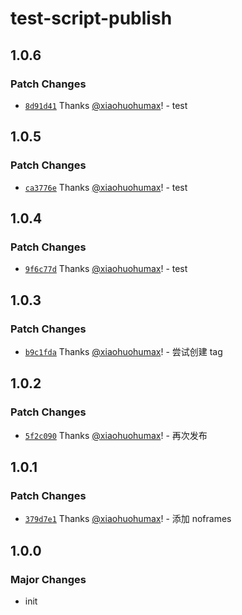 # test-script-publish

## 1.0.6

### Patch Changes

- [`8d91d41`](https://github.com/xiaohuohumax/test-script-publish/commit/8d91d4143ccec6c1d471b9ff01545debc65b42ed) Thanks [@xiaohuohumax](https://github.com/xiaohuohumax)! - test

## 1.0.5

### Patch Changes

- [`ca3776e`](https://github.com/xiaohuohumax/test-script-publish/commit/ca3776e5d5cb3da5e2d023ba663923c4314d6546) Thanks [@xiaohuohumax](https://github.com/xiaohuohumax)! - test

## 1.0.4

### Patch Changes

- [`9f6c77d`](https://github.com/xiaohuohumax/test-script-publish/commit/9f6c77db2f53a11ddd0a97151a94f34c57b7bb38) Thanks [@xiaohuohumax](https://github.com/xiaohuohumax)! - test

## 1.0.3

### Patch Changes

- [`b9c1fda`](https://github.com/xiaohuohumax/test-script-publish/commit/b9c1fdac303db7045f97764f52fd3c66008470e0) Thanks [@xiaohuohumax](https://github.com/xiaohuohumax)! - 尝试创建 tag

## 1.0.2

### Patch Changes

- [`5f2c090`](https://github.com/xiaohuohumax/test-script-publish/commit/5f2c090aa98c5042e37f279b216b0c913f605a35) Thanks [@xiaohuohumax](https://github.com/xiaohuohumax)! - 再次发布

## 1.0.1

### Patch Changes

- [`379d7e1`](https://github.com/xiaohuohumax/test-script-publish/commit/379d7e18cbea844c307bea1b1cd843ca99fe69fa) Thanks [@xiaohuohumax](https://github.com/xiaohuohumax)! - 添加 noframes

## 1.0.0

### Major Changes

- init
